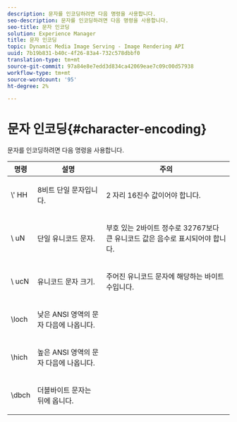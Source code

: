 ```yaml
---
description: 문자를 인코딩하려면 다음 명령을 사용합니다.
seo-description: 문자를 인코딩하려면 다음 명령을 사용합니다.
seo-title: 문자 인코딩
solution: Experience Manager
title: 문자 인코딩
topic: Dynamic Media Image Serving - Image Rendering API
uuid: 7b19b831-b40c-4f26-83a4-732c578dbbf0
translation-type: tm+mt
source-git-commit: 97a84e8e7edd3d834ca42069eae7c09c00d57938
workflow-type: tm+mt
source-wordcount: '95'
ht-degree: 2%

---
```



# 문자 인코딩{#character-encoding}

문자를 인코딩하려면 다음 명령을 사용합니다.

<table id="table_EB0C1B674BEA4A37964FB4BF559E0005"> 
 <thead> 
  <tr> 
   <th class="entry"> 명령 </th> 
   <th class="entry"> 설명 </th> 
   <th class="entry"> 주의 </th> 
  </tr> 
 </thead>
 <tbody> 
  <tr> 
   <td> <span class="codeph">\'<span class="varname"> HH</span></span> </td> 
   <td> <p>8비트 단일 문자입니다. </p> </td> 
   <td> <p><span class="varname"> 2</span> 자리 16진수 값이어야 합니다. </p> </td> 
  </tr> 
  <tr> 
   <td> <span class="codeph">\<span class="varname"> uN</span></span> </td> 
   <td> <p>단일 유니코드 문자. </p> </td> 
   <td> <p><span class="varname"> 부호 </span> 있는 2바이트 정수로 32767보다 큰 유니코드 값은 음수로 표시되어야 합니다. </p> </td> 
  </tr> 
  <tr> 
   <td> <span class="codeph">\<span class="varname"> ucN</span></span> </td> 
   <td> <p>유니코드 문자 크기. </p> </td> 
   <td> <p>주어진 유니코드 문자에 해당하는 바이트 수입니다. </p> </td> 
  </tr> 
  <tr> 
   <td> <span class="codeph"> \loch  </span> </td> 
   <td> <p>낮은 ANSI 영역의 문자 다음에 나옵니다. </p> </td> 
   <td> <p> </p> </td> 
  </tr> 
  <tr> 
   <td> <span class="codeph"> \hich  </span> </td> 
   <td> <p>높은 ANSI 영역의 문자 다음에 나옵니다. </p> </td> 
   <td> <p> </p> </td> 
  </tr> 
  <tr> 
   <td> <span class="codeph"> \dbch  </span> </td> 
   <td> <p>더블바이트 문자는 뒤에 옵니다. </p> </td> 
   <td> <p> </p> </td> 
  </tr> 
 </tbody> 
</table>

